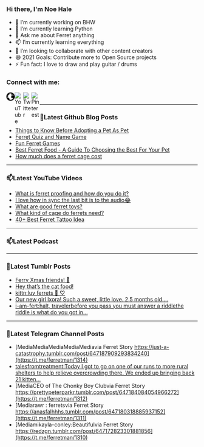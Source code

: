 ### Hi there, I'm Noe Hale

- 🔭 I’m currently working on BHW
- 🌱 I’m currently learning Python
- 💬 Ask me about Ferret anything
- 📫 I’m currently learning everything
- 🔭 I’m looking to collaborate with other content creators
- 😄 2021 Goals: Contribute more to Open Source projects
- ⚡ Fun fact: I love to draw and play guitar / drums

### Connect with me:

[<img align="left" alt="ferretvoice.com" width="22px" src="https://raw.githubusercontent.com/iconic/open-iconic/master/svg/globe.svg" />](https://ferretvoice.com)
[<img align="left" alt="YouTube" width="22px" src="https://cdn.jsdelivr.net/npm/simple-icons@v3/icons/youtube.svg" />](https://www.youtube.com/channel/UCk665XTfaMLVwFVWUmgnDiw)
[<img align="left" alt="Twitter" width="22px" src="https://cdn.jsdelivr.net/npm/simple-icons@v3/icons/twitter.svg" />](https://twitter.com/voiceferret)
[<img align="left" alt="Pinterest" width="22px" src="https://cdn.jsdelivr.net/npm/simple-icons@v3/icons/pinterest.svg" />](https://www.pinterest.com/voiceferret/)

<br />

---
### 🔭Latest Github Blog Posts
<!-- GITHUB:START -->
- [Things to Know Before Adopting a Pet As Pet](http://noehale.github.io/things-to-know-before-adopting-a-pet-as-pet/)
- [Ferret Quiz and Name Game](http://noehale.github.io/ferret-quiz/)
- [Fun Ferret Games](http://noehale.github.io/fun-ferret-games/)
- [Best Ferret Food - A Guide To Choosing the Best For Your Pet](http://noehale.github.io/best-ferret-food/)
- [How much does a ferret cage cost](http://noehale.github.io/how-much-does-a-ferret-cage-cost/)
<!-- GITHUB:END -->
---
### 📫Latest YouTube Videos

<!-- YOUTUBE:START -->
- [What is ferret proofing and how do you do it?](https://www.youtube.com/watch?v=81Syh_DJBQQ)
- [I love how in sync the last bit is to the audio😂](https://www.youtube.com/watch?v=WHBeGHwSlGY)
- [What are good ferret toys?](https://www.youtube.com/watch?v=tPxRilBzc0s)
- [What kind of cage do ferrets need?](https://www.youtube.com/watch?v=xzz6hC3sR5A)
- [40+ Best Ferret Tattoo Idea](https://www.youtube.com/watch?v=KIKqduR6Xcs)
<!-- YOUTUBE:END -->

---
### 📫Latest Podcast

<!-- PODCAST:START -->
<!-- PODCAST:END -->
---
### 📝Latest Tumblr Posts

<!-- TUMBLR:START -->
- [Ferry Xmas friends! 🤍](https://come-forth-into-the-light.tumblr.com/post/647255817477931008)
- [Hey that’s the cat food!](https://come-forth-into-the-light.tumblr.com/post/647210544745644032)
- [kittn:luv ferrets 🐌 ♡](https://come-forth-into-the-light.tumblr.com/post/647187908927881216)
- [Our new girl Ixora! Such a sweet, little love. 2.5 months old....](https://come-forth-into-the-light.tumblr.com/post/647165262899101696)
- [i-am-fert:halt, travelerbefore you pass you must answer a riddlethe riddle is what do you got in...](https://come-forth-into-the-light.tumblr.com/post/647119950325088256)
<!-- TUMBLR:END -->
---
### 📝Latest Telegram Channel Posts

<!-- TELEGRAM:START -->
- [MediaMediaMediaMediaMediavia Ferret Story https://just-a-catastrophy.tumblr.com/post/647187909293834240](https://t.me/ferretman/1314)
- [talesfromtreatment:Today I got to go on one of our runs to more rural shelters to help relieve overcrowding there. We ended up bringing back 21 kitten...](https://t.me/ferretman/1313)
- [MediaCEO of The Chonky Boy Clubvia Ferret Story https://prettypeterparkr.tumblr.com/post/647184084054966272](https://t.me/ferretman/1312)
- [Mediarawr : ferretsvia Ferret Story https://anasfalhhhs.tumblr.com/post/647180318885937152](https://t.me/ferretman/1311)
- [Mediamikayla-conley:Beautifulvia Ferret Story https://redzgn.tumblr.com/post/647172823301881856](https://t.me/ferretman/1310)
<!-- TELEGRAM:END -->
